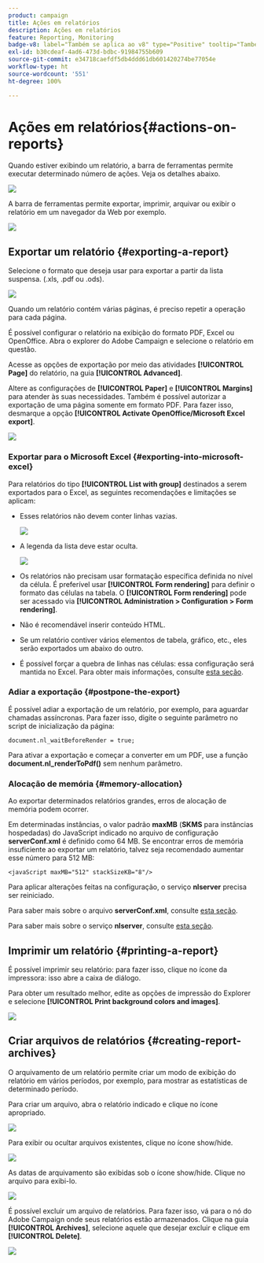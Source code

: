 ```yaml
---
product: campaign
title: Ações em relatórios
description: Ações em relatórios
feature: Reporting, Monitoring
badge-v8: label="Também se aplica ao v8" type="Positive" tooltip="Também se aplica ao Campaign v8"
exl-id: b30cdeaf-4ad6-473d-bdbc-91984755b609
source-git-commit: e34718caefdf5db4ddd61db601420274be77054e
workflow-type: ht
source-wordcount: '551'
ht-degree: 100%

---
```


# Ações em relatórios{#actions-on-reports}



Quando estiver exibindo um relatório, a barra de ferramentas permite executar determinado número de ações. Veja os detalhes abaixo.

![](assets/s_ncs_advuser_report_wizard_2.png)

A barra de ferramentas permite exportar, imprimir, arquivar ou exibir o relatório em um navegador da Web por exemplo.

![](assets/s_ncs_advuser_report_wizard_04.png)

## Exportar um relatório {#exporting-a-report}

Selecione o formato que deseja usar para exportar a partir da lista suspensa. (.xls, .pdf ou .ods).

![](assets/s_ncs_advuser_report_wizard_06.png)

Quando um relatório contém várias páginas, é preciso repetir a operação para cada página.

É possível configurar o relatório na exibição do formato PDF, Excel ou OpenOffice. Abra o explorer do Adobe Campaign e selecione o relatório em questão.

Acesse as opções de exportação por meio das atividades **[!UICONTROL Page]** do relatório, na guia **[!UICONTROL Advanced]**.

Altere as configurações de **[!UICONTROL Paper]** e **[!UICONTROL Margins]** para atender às suas necessidades. Também é possível autorizar a exportação de uma página somente em formato PDF. Para fazer isso, desmarque a opção **[!UICONTROL Activate OpenOffice/Microsoft Excel export]**.

![](assets/s_ncs_advuser_report_wizard_021.png)

### Exportar para o Microsoft Excel {#exporting-into-microsoft-excel}

Para relatórios do tipo **[!UICONTROL List with group]** destinados a serem exportados para o Excel, as seguintes recomendações e limitações se aplicam:

* Esses relatórios não devem conter linhas vazias.

  ![](assets/export_limitations_remove_empty_line.png)

* A legenda da lista deve estar oculta.

  ![](assets/export_limitations_hide_label.png)

* Os relatórios não precisam usar formatação específica definida no nível da célula. É preferível usar **[!UICONTROL Form rendering]** para definir o formato das células na tabela. O **[!UICONTROL Form rendering]** pode ser acessado via **[!UICONTROL Administration > Configuration > Form rendering]**.
* Não é recomendável inserir conteúdo HTML.
* Se um relatório contiver vários elementos de tabela, gráfico, etc., eles serão exportados um abaixo do outro.
* É possível forçar a quebra de linhas nas células: essa configuração será mantida no Excel. Para obter mais informações, consulte [esta seção](../../reporting/using/creating-a-table.md#defining-cell-format).

### Adiar a exportação {#postpone-the-export}

É possível adiar a exportação de um relatório, por exemplo, para aguardar chamadas assíncronas. Para fazer isso, digite o seguinte parâmetro no script de inicialização da página:

```
document.nl_waitBeforeRender = true;
```

Para ativar a exportação e começar a converter em um PDF, use a função **document.nl_renderToPdf()** sem nenhum parâmetro.

### Alocação de memória {#memory-allocation}

Ao exportar determinados relatórios grandes, erros de alocação de memória podem ocorrer.

Em determinadas instâncias, o valor padrão **maxMB** (**SKMS** para instâncias hospedadas) do JavaScript indicado no arquivo de configuração **serverConf.xml** é definido como 64 MB. Se encontrar erros de memória insuficiente ao exportar um relatório, talvez seja recomendado aumentar esse número para 512 MB:

```
<javaScript maxMB="512" stackSizeKB="8"/>
```

Para aplicar alterações feitas na configuração, o serviço **nlserver** precisa ser reiniciado.

Para saber mais sobre o arquivo **serverConf.xml**, consulte [esta seção](../../production/using/configuration-principle.md).

Para saber mais sobre o serviço **nlserver**, consulte [esta seção](../../production/using/administration.md).

## Imprimir um relatório {#printing-a-report}

É possível imprimir seu relatório: para fazer isso, clique no ícone da impressora: isso abre a caixa de diálogo.

Para obter um resultado melhor, edite as opções de impressão do Explorer e selecione **[!UICONTROL Print background colors and images]**.

![](assets/s_ncs_advuser_report_print_options.png)

## Criar arquivos de relatórios {#creating-report-archives}

O arquivamento de um relatório permite criar um modo de exibição do relatório em vários períodos, por exemplo, para mostrar as estatísticas de determinado período.

Para criar um arquivo, abra o relatório indicado e clique no ícone apropriado.

![](assets/s_ncs_advuser_report_wizard_07.png)

Para exibir ou ocultar arquivos existentes, clique no ícone show/hide.

![](assets/s_ncs_advuser_report_history_06.png)

As datas de arquivamento são exibidas sob o ícone show/hide. Clique no arquivo para exibi-lo.

![](assets/s_ncs_advuser_report_history_04.png)

É possível excluir um arquivo de relatórios. Para fazer isso, vá para o nó do Adobe Campaign onde seus relatórios estão armazenados. Clique na guia **[!UICONTROL Archives]**, selecione aquele que desejar excluir e clique em **[!UICONTROL Delete]**.

![](assets/s_ncs_advuser_report_history_01.png)
